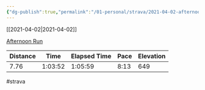 ```yaml
---
{"dg-publish":true,"permalink":"/01-personal/strava/2021-04-02-afternoon-run/"}
---
```



[[2021-04-02\|2021-04-02]]

[Afternoon Run](https://www.strava.com/activities/5058578671)

| Distance | Time    | Elapsed Time | Pace | Elevation |
| -------- | ------- | ------------ | ---- | --------- |
| 7.76     | 1:03:52 | 1:05:59      | 8:13 | 649       |




#strava
